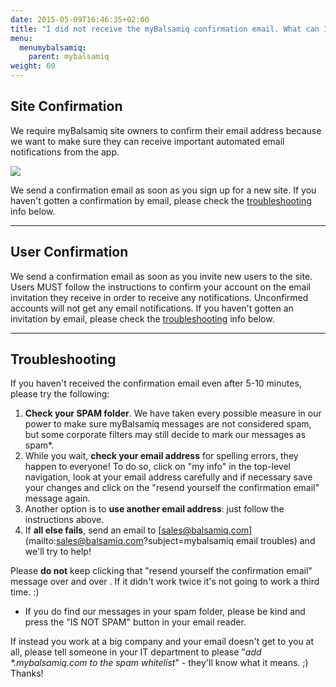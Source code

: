 ```yaml
---
date: 2015-05-09T16:46:35+02:00
title: "I did not receive the myBalsamiq confirmation email. What can I do?"
menu:
  menumybalsamiq:
    parent: mybalsamiq
weight: 60
---
```


## Site Confirmation 

We require myBalsamiq site owners to confirm their email address because we want to make sure they can receive important automated email notifications from the app.

![](https://media.balsamiq.com/img/support/docs/myb/confirm.png)

We send a confirmation email as soon as you sign up for a new site. If you haven't gotten a confirmation by email, please check the [troubleshooting](#troubleshoot) info below.

* * *

## User Confirmation 

We send a confirmation email as soon as you invite new users to the site. Users MUST follow the instructions to confirm your account on the email invitation they receive in order to receive any notifications. Unconfirmed accounts will not get any email notifications. If you haven't gotten an invitation by email, please check the [troubleshooting](#troubleshoot) info below.

* * *

## Troubleshooting 

If you haven't received the confirmation email even after 5-10 minutes, please try the following:

1.  **Check your SPAM folder**. We have taken every possible measure in our power to make sure myBalsamiq messages are not considered spam, but some corporate filters may still decide to mark our messages as spam*.
2.  While you wait, **check your email address** for spelling errors, they happen to everyone! To do so, click on "my info" in the top-level navigation, look at your email address carefully and if necessary save your changes and click on the "resend yourself the confirmation email" message again.
3.  Another option is to **use another email address**: just follow the instructions above.
4.  If **all else fails**, send an email to [sales@balsamiq.com](mailto:sales@balsamiq.com?subject=mybalsamiq email troubles) and we'll try to help!

Please **do not** keep clicking that "resend yourself the confirmation email" message over and over . If it didn't work twice it's not going to work a third time. :)

* If you do find our messages in your spam folder, please be kind and press the "IS NOT SPAM" button in your email reader.

If instead you work at a big company and your email doesn't get to you at all, please tell someone in your IT department to please "_add *.mybalsamiq.com to the spam whitelist_" - they'll know what it means. ;) Thanks!

